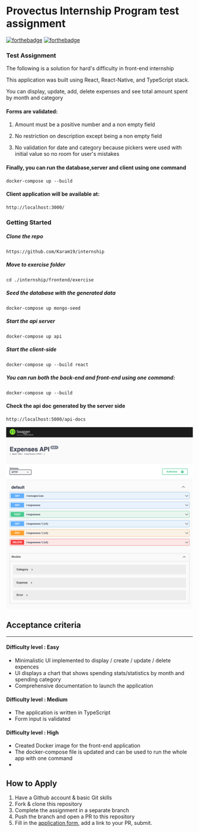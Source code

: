 # Provectus Internship Program test assignment
[![forthebadge](https://forthebadge.com/images/badges/built-with-love.svg)](https://forthebadge.com) [![forthebadge](https://forthebadge.com/images/badges/made-with-javascript.svg)](https://forthebadge.com)
### Test Assignment
The following is a solution for hard's difficulty in front-end internship

This application was built using React, React-Native, and TypeScript stack.

You can display, update, add, delete expenses and see total amount spent by month and category

#### Forms are validated:

1. Amount must be a positive number and a non empty field

2. No restriction on description except being a non empty field

3. No validation for date and category because pickers were used with initial value so no room for user's mistakes

#### Finally, you can run the database,server and client using one command 
```
docker-compose up --build
```
#### Client application will be available at:
```
http://localhost:3000/
```

### Getting Started
##### Clone the repo 
```
https://github.com/Karam19/internship
```
##### Move to exercise folder
```
cd ./internship/frontend/exercise
```
##### Seed the database with the generated data
```
docker-compose up mongo-seed
```
##### Start the api server
```
docker-compose up api
```
##### Start the client-side
```
docker-compose up --build react
```
##### You can run both the back-end and front-end using one command:
```
docker-compose up --build
```
#### Check the api doc generated by the server side
```
http://localhost:5000/api-docs
```
![Api](./swagger.png)
## Acceptance criteria
___
#### Difficulty level : **Easy**
- Minimalistic UI implemented to display / create / update / delete expences
- UI displays a chart that shows spending stats/statistics by month and spending category
- Comprehensive documentation to launch the application
#### Difficulty level : **Medium**
- The application is written in TypeScript
- Form input is validated
#### Difficulty level : **High**
- Created Docker image for the front-end application
- The docker-compose file is updated and can be used to run the whole app with one command
-
## How to Apply

1. Have a Github account & basic Git skills
2. Fork & clone this repository
3. Complete the assignment in a separate branch
4. Push the branch and open a PR to this repository
5. Fill in the [application form](https://www.surveymonkey.com/r/InternshipProvectus), add a link to your PR, submit.
